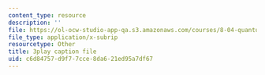 ```yaml
---
content_type: resource
description: ''
file: https://ol-ocw-studio-app-qa.s3.amazonaws.com/courses/8-04-quantum-physics-i-spring-2016/c6d84757d9f77cce8da621ed95a7df67_KkSr0SvXfNY.srt
file_type: application/x-subrip
resourcetype: Other
title: 3play caption file
uid: c6d84757-d9f7-7cce-8da6-21ed95a7df67
---
```

